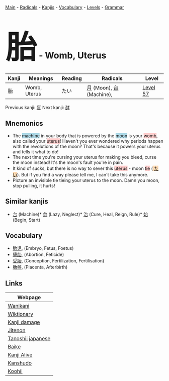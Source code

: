 <style> bigfont {font-size: 100px}</style>
[Main](../index.md) -
[Radicals](../radicals.md) -
[Kanjis](../kanjis.md) -
[Vocabulary](../vocabulary.md) -
[Levels](../levels.md) -
[Grammar](../grammar.md)
# <bigfont> 胎</bigfont> - Womb, Uterus 

| Kanji | Meanings | Reading | Radicals | Level |
| --- | --- | --- | --- | --- |
| 胎 | Womb, Uterus | たい | [月](../radicals/月.md) (Moon), [台](../radicals/台.md) (Machine),  | [Level 57](../levels/wk_level57.md) |

Previous kanji: [盲](盲.md) Next kanji: [酵](酵.md) 

## Mnemonics
 * The <span style="background-color:#ADD8E6"> machine</span> in your body that is powered by the <span style="background-color:#ADD8E6"> moon</span> is your <span style="background-color:#ffcccb"> womb</span>, also called your <span style="background-color:#ffcccb"> uterus</span>! Haven't you ever wondered why periods happen with the revolutions of the moon? That's because it powers your uterus and tells it what to do!
* The next time you're cursing your uterus for making you bleed, curse the moon instead! It's the moon's fault you're in pain.
* It kind of sucks, but there is no way to sever this <span style="background-color:#ffcccb"> uterus</span> - moon <span style="background-color:#ffcccb"> tie</span> (<span style="background-color:#fed8b1"> [たい](https://jisho.org/search/たい)</span>). But if you find a way please tell me, I can't take this anymore.
* Picture an invisible tie tieing your uterus to the moon. Damn you moon, stop pulling, it hurts!


## Similar kanjis
 * [台](台.md) (Machine)* [怠](怠.md) (Lazy, Neglect)* [治](治.md) (Cure, Heal, Reign, Rule)* [始](始.md) (Begin, Start)


## Vocabulary
 * [胎児](../vocabulary/胎.md), (Embryo, Fetus, Foetus)
* [堕胎](../vocabulary/胎.md), (Abortion, Feticide)
* [受胎](../vocabulary/胎.md), (Conception, Fertilization, Fertilisation)
* [胎盤](../vocabulary/胎.md), (Placenta, Afterbirth)



## Links 

| Webpage |
| --- |
| [Wanikani          ](https://www.wanikani.com/kanji/胎) |
| [Wiktionary        ](https://en.wiktionary.org/wiki/胎) |
| [Kanji damage      ](http://www.kanjidamage.com/kanji/search?utf8=✓&q=胎) |
| [Jitenon           ](https://jitenon.com/kanji/胎) |
| [Tanoshii japanese ](https://www.tanoshiijapanese.com/dictionary/kanji.cfm?k=胎) |
| [Baike             ](https://baike.baidu.com/item/胎) |
| [Kanji Alive       ](https://app.kanjialive.com/胎) |
| [Kanshudo          ](https://www.kanshudo.com/searchmn?q=胎) |
| [Koohii            ](https://kanji.koohii.com/study/kanji/胎) |
